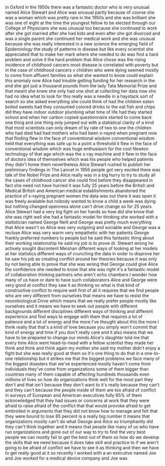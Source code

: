 
in Oxford in the 1950s there was a
fantastic doctor who is very unusual
named Alice Stewart and Alice was
unusual partly because of course she was
a woman which was pretty rare in the
1950s and she was brilliant she was one
of eight at the time the youngest fellow
to be elected through our College of
Physicians she was unusual too because
she continued to work after she got
married after she had kids and even
after she got divorced and was a single
parent she continued her medical work
and she was unusual because she was
really interested in a new science the
emerging field of Epidemiology the study
of patterns in disease but like every
scientist she appreciated that to make
her mark where she needed to do was find
a hard problem and solve it the hard
problem that Alice chose was the rising
incidence of childhood cancers most
disease is correlated with poverty but
in the case of childhood cancers v
children who were dying seemed mostly to
come from affluent families so what she
wanted to know could explain this
anomaly now Alice had trouble getting
funding for her research in the end she
got just a thousand pounds from the lady
Tata Memorial Prize and that meant she
knew she only had one shot at collecting
her data now she had no idea what to
look for this really was a needle in a
haystack sort of search so she asked
everything she could think of had the
children eaten boiled sweets had they
consumed colored drinks to the eat fish
and chips
did they have indoor outdoor plumbing
what time of life had they started
school and when her carbon copied
questionnaire started to come back one
thing and one thing only jumped out with
a statistical clarity of a kind that
most scientists can only dream of by
rate of two to one the children who had
died had had mothers who had been
x-rayed when pregnant
now that finding flew in the face of
conventional wisdom conventional wisdom
held that everything was safe up to a
point a threshold it flew in the face of
conventional wisdom which was huge
enthusiasm for the cool Newton
technology of that age which was the
x-ray machine and it flew in the face of
doctors idea of themselves which was his
people who helped patients they didn&#39;t
home them nevertheless Alice Stewart
rushed to publish her preliminary
findings in The Lancet in 1956 people
got very excited there was talk of the
Nobel Prize and Alice really was in a
big hurry to try to study all the cases
of childhood cancer she could find
before they disappeared in fact she need
not have hurried it was fully 25 years
before the British and Medical British
and American medical establishments
abandoned the practice of x-raying
pregnant women the data was out there it
was open it was freely available but
nobody wanted to know a child a week was
dying but nothing changed openness alone
can&#39;t drive change so for 25 years Alice
Stewart had a very big fight on her
hands so how did she know that she was
right well she had a fantastic model for
thinking she worked with a statistician
named George Neill and George was pretty
much everything that Alice wasn&#39;t so
Alice was very outgoing and sociable and
George was a recluse Alice was very warm
very empathetic with her patients George
frankly preferred numbers to people but
he said this fantastic thing about their
working relationship he said my job is
to prove dr. Stewart wrong he actively
sought discontent
Meishan different ways of looking at her
models at her statistics different ways
of crunching the data in order to
disprove her he saw his job as creating
conflict around her theories because it
was only by not being able to prove that
she was wrong that George could give
Alice the confidence she needed to know
that she was right it&#39;s a fantastic
model of collaboration thinking partners
who aren&#39;t echo chambers I wonder how
many of us have or dare to have such
collaborators Alice and George were very
good at conflict they saw it as thinking
so what is that kind of constructive
conflict to require well first of all it
requires that we find people who are
very different from ourselves that means
we have to resist the neurobiological
Drive which means that we really prefer
people mostly like ourselves and it
means we have to seek out people with
different backgrounds different
disciplines different ways of thinking
and different experience and find ways
to engage with them that requires a lot
of patience and a lot of energy and the
more I&#39;ve thought about this the more I
think really that that&#39;s a kind of love
because you simply won&#39;t commit that
kind of energy and time if you don&#39;t
really care and it also means that we
have to be prepared to change our minds
Alice&#39;s daughter told me that every time
Alice went head-to-head with a fellow
scientist they made her think and think
and think again my mother she said my
mother didn&#39;t enjoy a fight but she was
really good at them
so it&#39;s one thing to do that in a
one-to-one relationship but it strikes
me that the biggest problems we face
many of the biggest disasters that we&#39;ve
experienced mostly haven&#39;t come from
individuals they&#39;ve come from
organizations some of them bigger than
countries many of them capable of
affecting hundreds thousands even
millions of lives so how do
organizations think well for the most
part they don&#39;t and that isn&#39;t because
they don&#39;t want to it&#39;s really because
they can&#39;t and they can&#39;t because the
people inside of them are too afraid of
conflict in surveys of European and
American executives fully 85% of them
acknowledged that they had issues or
concerns at work that they were afraid
to raise afraid of the conflict that
that would provoke afraid to get
embroiled in arguments that they did not
know how to manage and felt that they
were bound to lose 85 percent is a
really big number it means that
organizations mostly can&#39;t do what
George and Alice so triumphantly did
they can&#39;t think together and it means
that people like many of us who have run
organizations and gone out of our way to
try to find the very best people we can
mostly fail to get the best out of them
so how do we develop the skills that we
need because it does take skill and
practice to if we aren&#39;t going to be
afraid of conflict we have to see it as
thinking and then we have to get really
good at it
so recently I worked with a an executive
named Joe and Joe worked for a medical
device company and Joe was
